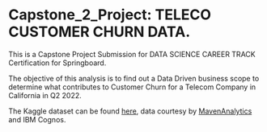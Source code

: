 # Capstone_2_Project: TELECO CUSTOMER CHURN DATA.

This is a Capstone Project Submission for DATA SCIENCE CAREER TRACK Certification for Springboard.

The objective of this analysis is to find out a Data Driven business scope to determine what contributes to Customer Churn for a Telecom Company in California in Q2 2022.

The Kaggle dataset can be found [here](https://www.kaggle.com/datasets/shilongzhuang/telecom-customer-churn-by-maven-analytics), data courtesy by [MavenAnalytics](https://www.mavenanalytics.io/) and IBM Cognos.
